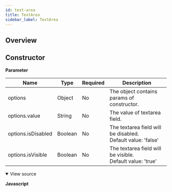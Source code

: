 ```yaml
---
id: text-area
title: TextArea
sidebar_label: TextArea
---
```


## Overview

## Constructor

**Parameter**

| Name               | Type    | Required | Description                                                            |
| ------------------ | ------- | -------- | ---------------------------------------------------------------------- |
| options            | Object  | No       | The object contains params of constructor.                             |
| options.value      | String  | No       | The value of textarea field.                                           |
| options.isDisabled | Boolean | No       | The textarea field will be disabled. <br> Default value: 'false' |
| options.isVisible  | Boolean | No       | The textarea field will be visible. <br> Default value: 'true'   |

<details class="tab-container" open> <Summary>View source</Summary>

**Javascript**
```

```
</details>